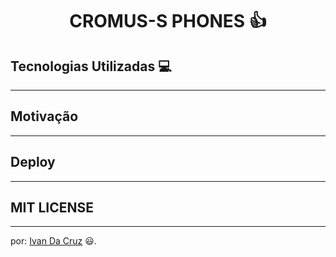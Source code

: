 <h1 align="center">CROMUS-S  PHONES 👍</h1>

## Tecnologias Utilizadas 💻

<hr>

## Motivação 

<hr>

## Deploy


<hr>

## MIT LICENSE 


<hr>

por: [Ivan Da Cruz](https://github.com/ivandacruz) 😃.